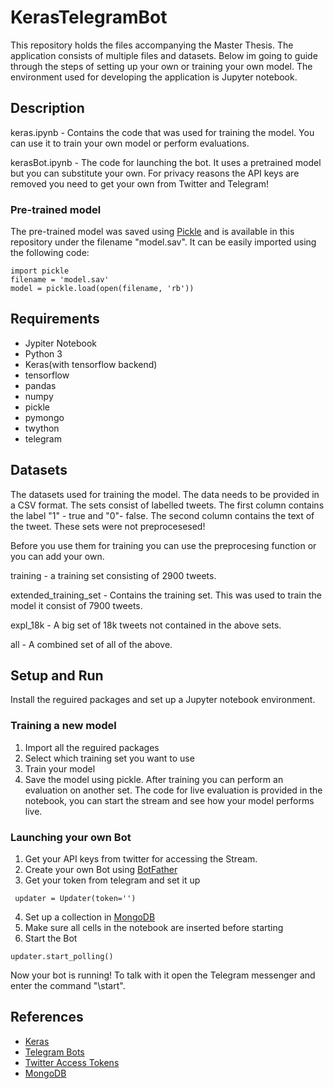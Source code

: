 # KerasTelegramBot
This repository holds the files accompanying the Master Thesis.
The application consists of multiple files and datasets.
Below im going to guide through the steps of setting up your own
or training your own model.
The environment used for developing the application is Jupyter notebook.
## Description
keras.ipynb - Contains the code that was used for training the model. You can use it to train your own model
or perform evaluations.

kerasBot.ipynb - The code for launching the bot. It uses a pretrained model but you can substitute your own. 
For privacy reasons the API keys are removed you need to get your own from Twitter and Telegram! 
### Pre-trained model
The pre-trained model was saved using [Pickle](https://machinelearningmastery.com/save-load-machine-learning-models-python-scikit-learn/) and is available in this repository under the filename "model.sav". It can be easily imported using the following code:
```
import pickle
filename = 'model.sav'
model = pickle.load(open(filename, 'rb'))
```
## Requirements
- Jypiter Notebook
- Python 3
- Keras(with tensorflow backend)
- tensorflow
- pandas
- numpy
- pickle
- pymongo
- twython
- telegram
## Datasets
The datasets used for training the model. The data needs to be provided in a CSV format.
The sets consist of labelled tweets. The first column contains the label "1" - true
and "0"- false. The second column contains the text of the tweet. These sets were 
not preprocesesed!

Before you use them for training you can use the preprocesing function or you can add your own.

training - a training set consisting of 2900 tweets.

extended_training_set - Contains the training set. This was used to train the model it consist of 7900 tweets.

expl_18k - A big set of 18k tweets not contained in the above sets.

all - A combined set of all of the above.
## Setup and Run
Install the reguired packages and set up a Jupyter notebook environment.
### Training a new model
1. Import all the reguired packages
2. Select which training set you want to use
3. Train your model
4. Save the model using pickle.
After training you can perform an evaluation on another set.
The code for live evaluation is provided in the notebook, you
can start the stream and see how your model performs live.
### Launching your own Bot
1. Get your API keys from twitter for accessing the Stream.
2. Create your own Bot using [BotFather](https://core.telegram.org/bots#6-botfather)
3. Get your token from telegram and set it up
```
 updater = Updater(token='')
 ```
4. Set up a collection in [MongoDB](https://docs.mongodb.com/manual/reference/method/db.createCollection/)
5. Make sure all cells in the notebook are inserted before starting
6. Start the Bot
```
updater.start_polling()
```
Now your bot is running!
To talk with it open the Telegram messenger
and enter the command "\start".

## References
- [Keras](https://keras.io/)
- [Telegram Bots](https://core.telegram.org/bots)
- [Twitter Access Tokens](https://developer.twitter.com/en/docs/basics/authentication/guides/access-tokens.html)
- [MongoDB](https://www.mongodb.com/)
